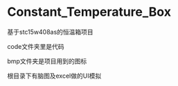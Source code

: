 # Constant_Temperature_Box


基于stc15w408as的恒温箱项目


code文件夹里是代码


bmp文件夹是项目用到的图标


根目录下有脑图及excel做的UI模拟

